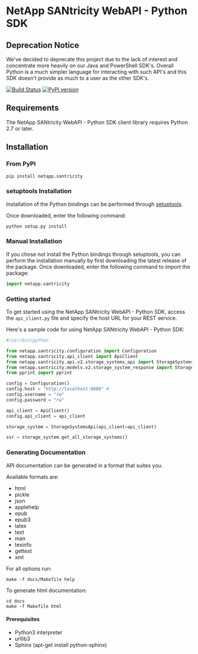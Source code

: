 # NetApp SANtricity WebAPI - Python SDK

## Deprecation Notice

We've decided to deprecate this project due to the lack of interest and concentrate more heavily on our Java and PowerShell SDK's. Overall Python is a much simpler language for interacting with such API's and this SDK doesn't provide as much to a user as the other SDK's.

[![Build Status](https://travis-ci.org/NetApp/santricity-webapi-pythonsdk.svg?branch=master)](https://travis-ci.org/NetApp/santricity-webapi-pythonsdk) [![PyPI version](https://badge.fury.io/py/netapp.santricity.svg)](https://badge.fury.io/py/netapp.santricity)

## Requirements

The NetApp SANtricity WebAPI - Python SDK client library requires Python 2.7 or later.

## Installation
### From PyPI
```python
pip install netapp.santricity
```
### setuptools Installation

Installation of the Python bindings can be performed through [setuptools](http://pypi.python.org/pypi/setuptools).

Once downloaded, enter the following command:

```python
python setup.py install
```

### Manual Installation

If you chose not install the Python bindings through setuptools, you can perform the
installation manually by first downloading the latest release of the package. Once
downloaded, enter the following command to import the package:

```python
import netapp.santricity
```

### Getting started

To get started using the NetApp SANtricity WebAPI - Python SDK, access the ``api_client.py`` file and specify
the host URL for your REST service.

Here's a sample code for using NetApp SANtricity WebAPI - Python SDK:


```python
#/usr/bin/python

from netapp.santricity.configuration import Configuration
from netapp.santricity.api_client import ApiClient
from netapp.santricity.api.v2.storage_systems_api import StorageSystemsApi
from netapp.santricity.models.v2.storage_system_response import StorageSystemResponse
from pprint import pprint

config = Configuration()
config.host = "http://localhost:8080" #
config.username = "rw"
config.password = "rw"

api_client = ApiClient()
config.api_client = api_client

storage_system = StorageSystemsApi(api_client=api_client)

ssr = storage_system.get_all_storage_systems()
```

### Generating Documentation
API documentation can be generated in a format that suites you.

Available formats are:
* html
* pickle
* json
* applehelp  
* epub
* epub3
* latex
* text
* man
* texinfo
* gettext
* xml

For all options run:
```make
make -f docs/Makefile help
```
To generate html documentation:
```
cd docs
make -f Makefile html
```
#### Prerequisites
* Python3 interpreter
* urllib3
* Sphinx (apt-get install python-sphinx)

